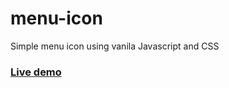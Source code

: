 # menu-icon
Simple menu icon using vanila Javascript and CSS
### [Live demo](https://stojanmilosev.github.io/menu-icon/)

